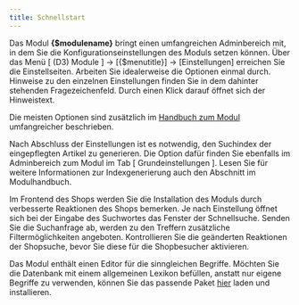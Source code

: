 ```yaml
---
title: Schnellstart
---
```


Das Modul **{$modulename}** bringt einen umfangreichen Adminbereich mit, in dem Sie die Konfigurationseinstellungen des Moduls setzen können. Über das Menü [ (D3) Module ] -> [{$menutitle}] -> [Einstellungen] erreichen Sie die Einstellseiten. Arbeiten Sie idealerweise die Optionen einmal durch. Hinweise zu den einzelnen Einstellungen finden Sie in dem dahinter stehenden Fragezeichenfeld. Durch einen Klick darauf öffnet sich der Hinweistext.

Die meisten Optionen sind zusätzlich im [Handbuch zum Modul](../manual/010_Optionale_Erweiterungen/010_phonetischer_Index.md) umfangreicher beschrieben.

Nach Abschluss der Einstellungen ist es notwendig, den Suchindex der eingepflegten Artikel zu generieren. Die Option dafür finden Sie ebenfalls im Adminbereich zum Modul im Tab [ Grundeinstellungen ]. Lesen Sie für weitere Informationen zur Indexgenerierung auch den Abschnitt im Modulhandbuch.

Im Frontend des Shops werden Sie die Installation des Moduls durch verbesserte Reaktionen des Shops bemerken. Je nach Einstellung öffnet sich bei der Eingabe des Suchwortes das Fenster der Schnellsuche. Senden Sie die Suchanfrage ab, werden zu den Treffern zusätzliche Filtermöglichkeiten angeboten. Kontrollieren Sie die geänderten Reaktionen der Shopsuche, bevor Sie diese für die Shopbesucher aktivieren.

Das Modul enthält einen Editor für die sinngleichen Begriffe. Möchten Sie die Datenbank mit einem allgemeinen Lexikon befüllen, anstatt nur eigene Begriffe zu verwenden, können Sie das passende Paket [hier](http://www.oxidmodule.com/__files/d3_extsearch_semantic2.zip) laden und installieren.
